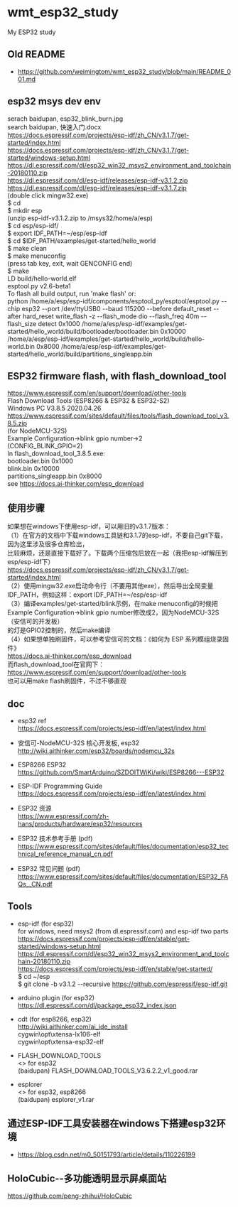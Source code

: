 # wmt_esp32_study
My ESP32 study

## Old README  
* https://github.com/weimingtom/wmt_esp32_study/blob/main/README_001.md  

## esp32 msys dev env    
serach baidupan, esp32_blink_burn.jpg  
search baidupan, 快速入门.docx  
https://docs.espressif.com/projects/esp-idf/zh_CN/v3.1.7/get-started/index.html  
https://docs.espressif.com/projects/esp-idf/zh_CN/v3.1.7/get-started/windows-setup.html  
https://dl.espressif.com/dl/esp32_win32_msys2_environment_and_toolchain-20180110.zip  
https://dl.espressif.com/dl/esp-idf/releases/esp-idf-v3.1.2.zip  
https://dl.espressif.com/dl/esp-idf/releases/esp-idf-v3.1.7.zip  
(double click mingw32.exe)  
$ cd  
$ mkdir esp  
(unzip esp-idf-v3.1.2.zip to /msys32/home/a/esp)  
$ cd esp/esp-idf/  
$ export IDF_PATH=~/esp/esp-idf  
$ cd $IDF_PATH/examples/get-started/hello_world  
$ make clean  
$ make menuconfig  
(press tab key, exit, wait GENCONFIG end)  
$ make  
LD build/hello-world.elf  
esptool.py v2.6-beta1  
To flash all build output, run 'make flash' or:  
python /home/a/esp/esp-idf/components/esptool_py/esptool/esptool.py --chip esp32 --port /dev/ttyUSB0 --baud 115200 --before default_reset --after hard_reset write_flash -z --flash_mode dio --flash_freq 40m --flash_size detect 0x1000 /home/a/esp/esp-idf/examples/get-started/hello_world/build/bootloader/bootloader.bin 0x10000 /home/a/esp/esp-idf/examples/get-started/hello_world/build/hello-world.bin 0x8000 /home/a/esp/esp-idf/examples/get-started/hello_world/build/partitions_singleapp.bin  

## ESP32 firmware flash, with flash_download_tool    
https://www.espressif.com/en/support/download/other-tools  
Flash Download Tools (ESP8266 & ESP32 & ESP32-S2)  
Windows PC	V3.8.5	2020.04.26	  
https://www.espressif.com/sites/default/files/tools/flash_download_tool_v3.8.5.zip  
(for NodeMCU-32S)  
Example Configuration->blink gpio number->2  
(CONFIG_BLINK_GPIO=2)  
In flash_download_tool_3.8.5.exe:  
bootloader.bin   0x1000  
blink.bin  0x10000  
partitions_singleapp.bin  0x8000  
see https://docs.ai-thinker.com/esp_download  

## 使用步骤  
如果想在windows下使用esp-idf，可以用旧的v3.1.7版本：  
（1）在官方的文档中下载windows工具链和3.1.7的esp-idf，不要自己git下载，因为这里涉及很多仓库检出，  
比较麻烦，还是直接下载好了。下载两个压缩包后放在一起（我把esp-idf解压到esp/esp-idf下）  
https://docs.espressif.com/projects/esp-idf/zh_CN/v3.1.7/get-started/index.html  
（2）使用mingw32.exe启动命令行（不要用其他exe），然后导出全局变量IDF_PATH，例如这样：export IDF_PATH=~/esp/esp-idf  
（3）编译examples/get-started/blink示例，在make menuconfig的时候把  
Example Configuration->blink gpio number修改成2，因为NodeMCU-32S（安信可的开发板）  
的灯是GPIO2控制的，然后make编译  
（4）如果想单独刷固件，可以参考安信可的文档：《如何为 ESP 系列模组烧录固件》  
https://docs.ai-thinker.com/esp_download  
而flash_download_tool在官网下：  
https://www.espressif.com/en/support/download/other-tools    
也可以用make flash刷固件，不过不够直观  


## doc  
* esp32 ref  
https://docs.espressif.com/projects/esp-idf/en/latest/index.html  

* 安信可-NodeMCU-32S 核心开发板, esp32    
http://wiki.aithinker.com/esp32/boards/nodemcu_32s  

* ESP8266 ESP32  
https://github.com/SmartArduino/SZDOITWiKi/wiki/ESP8266---ESP32  

* ESP-IDF Programming Guide  
https://docs.espressif.com/projects/esp-idf/en/latest/index.html  

* ESP32 资源  
https://www.espressif.com/zh-hans/products/hardware/esp32/resources  

* ESP32 技术参考手册 (pdf)    
https://www.espressif.com/sites/default/files/documentation/esp32_technical_reference_manual_cn.pdf  

* ESP32 常见问题 (pdf)  
https://www.espressif.com/sites/default/files/documentation/ESP32_FAQs__CN.pdf  

## Tools  
* esp-idf (for esp32)    
for windows, need msys2 (from dl.espressif.com) and esp-idf two parts      
https://docs.espressif.com/projects/esp-idf/en/stable/get-started/windows-setup.html  
https://dl.espressif.com/dl/esp32_win32_msys2_environment_and_toolchain-20180110.zip  
https://docs.espressif.com/projects/esp-idf/en/stable/get-started/  
$ cd ~/esp  
$ git clone -b v3.1.2 --recursive https://github.com/espressif/esp-idf.git  

* arduino plugin (for esp32)    
https://dl.espressif.com/dl/package_esp32_index.json  

* cdt (for esp8266, esp32)    
http://wiki.aithinker.com/ai_ide_install  
cygwin\opt\xtensa-lx106-elf  
cygwin\opt\xtensa-esp32-elf  

* FLASH_DOWNLOAD_TOOLS  
<> for esp32  
(baidupan) FLASH_DOWNLOAD_TOOLS_V3.6.2.2_v1_good.rar  

* esplorer  
<> for esp32, esp8266    
(baidupan) esplorer_v1.rar  

## 通过ESP-IDF工具安装器在windows下搭建esp32环境  
* https://blog.csdn.net/m0_50151793/article/details/110226199  

## HoloCubic--多功能透明显示屏桌面站  
https://github.com/peng-zhihui/HoloCubic  
